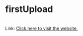 # firstUpload
<br/>
Link: <a href="https://palcode8.github.io/firstUpload/" target="_blank">Click here to visit the website.</a>
